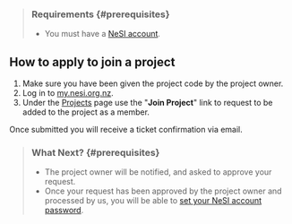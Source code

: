 > ### Requirements {#prerequisites}
>
> -   You must have a [NeSI
>     account](https://support.nesi.org.nz/hc/en-gb/articles/360000159715).

How to apply to join a project
------------------------------

1.  Make sure you have been given the project code by the project owner.
2.  Log in to [my.nesi.org.nz](https://my.nesi.org.nz/).
3.  Under the [Projects](https://my.nesi.org.nz/projects/join) page use
    the \"**Join Project**\" link to request to be added to the project
    as a member.

Once submitted you will receive a ticket confirmation via email.

> ### What Next? {#prerequisites}
>
> -   The project owner will be notified, and asked to approve your
>     request.
> -   Once your request has been approved by the project owner and
>     processed by us, you will be able to [set your NeSI account
>     password](https://support.nesi.org.nz/hc/en-gb/articles/360000335995).
